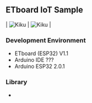 ## ETboard IoT Sample
| ![Kiku](images/etboard_picture_1_1.jpeg) | ![Kiku](images/etboard_picture_2_1.jpeg) |

### Development Environment
- ETboard (ESP32) V1.1
- Arduino IDE ???
- Arduino ESP32 2.0.1

### Library
- 
